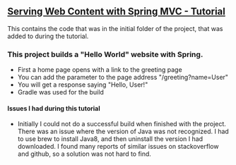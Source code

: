 ## [Serving Web Content with Spring MVC - Tutorial](https://spring.io/guides/gs/serving-web-content/#scratch)
 This contains the code that was in the initial folder of the project, that was added to during the tutorial.


### This project builds a "Hello World" website with Spring.
*  First a home page opens with a link to the greeting page
*  You can add the parameter to the page address "/greeting?name=User"
*  You will get a response saying "Hello, User!"
*  Gradle was used for the build


####  Issues I had during this tutorial
*  Initially I could not do a successful build when finished with the project. There was an issue where the version of Java was not recognized. I had to use brew to install Java8, and then uninstall the version I had downloaded. I found many reports of similar issues on stackoverflow and github, so a solution was not hard to find. 